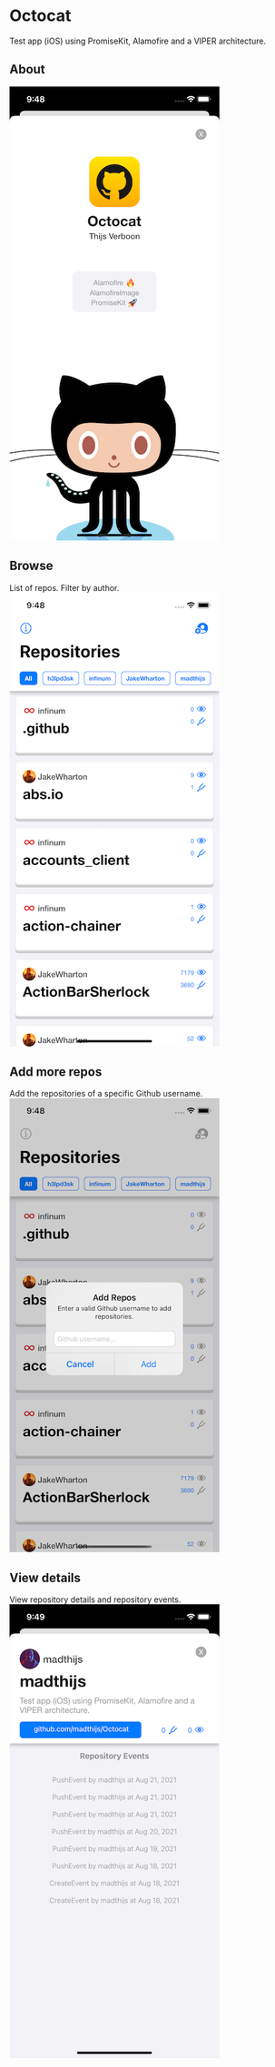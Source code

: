 # Octocat
Test app (iOS) using PromiseKit, Alamofire and a VIPER architecture.

## About
![alt text](https://github.com/madthijs/Octocat/blob/main/Screens/about.png?raw=true "About")

## Browse
List of repos. Filter by author.
![alt text](https://github.com/madthijs/Octocat/blob/main/Screens/list.png?raw=true "List")

## Add more repos
Add the repositories of a specific Github username.
![alt text](https://github.com/madthijs/Octocat/blob/main/Screens/addrepos.png?raw=true "Add Repos")

## View details
View repository details and repository events.
![alt text](https://github.com/madthijs/Octocat/blob/main/Screens/details.png?raw=true "Details")
